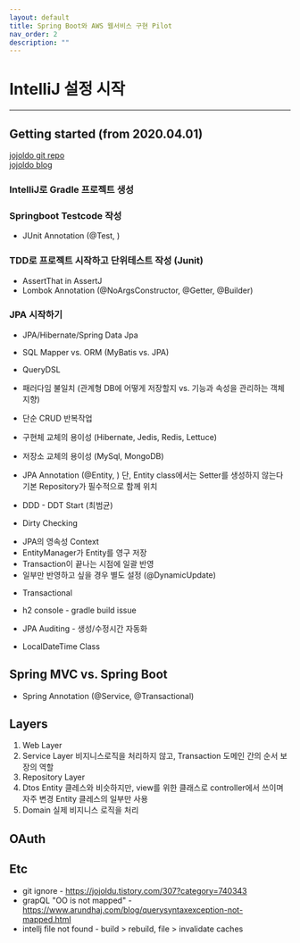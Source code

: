 ```yaml
---
layout: default
title: Spring Boot와 AWS 웹서비스 구현 Pilot
nav_order: 2
description: ""
---
```


# IntelliJ 설정 시작

---

## Getting started (from 2020.04.01)
[jojoldo git repo](https://github.com/jojoldu/freelec-springboot2-webservice.git)  
[jojoldo blog](https://jojoldu.tistory.com/)  

### IntelliJ로 Gradle 프로젝트 생성

### Springboot Testcode 작성
* JUnit Annotation (@Test, )

### TDD로 프로젝트 시작하고 단위테스트 작성 (Junit)
* AssertThat in AssertJ
* Lombok Annotation (@NoArgsConstructor, @Getter, @Builder)

### JPA 시작하기
* JPA/Hibernate/Spring Data Jpa
* SQL Mapper vs. ORM (MyBatis vs. JPA)
* QueryDSL

* 패러다임 불일치 (관계형 DB에 어떻게 저장할지 vs. 기능과 속성을 관리하는 객체지향)
* 단순 CRUD 반복작업
* 구현체 교체의 용이성 (Hibernate, Jedis, Redis, Lettuce)
* 저장소 교체의 용이성 (MySql, MongoDB)

* JPA Annotation (@Entity, )
단, Entity class에서는 Setter를 생성하지 않는다
기본 Repository가 필수적으로 함께 위치

* DDD - DDT Start (최범균)
* Dirty Checking
- JPA의 영속성 Context
- EntityManager가 Entity를 영구 저장
- Transaction이 끝나는 시점에 일괄 반영
- 일부만 반영하고 싶을 경우 별도 설정 (@DynamicUpdate)
* Transactional

* h2 console - gradle build issue

* JPA Auditing - 생성/수정시간 자동화
* LocalDateTime Class

## Spring MVC vs. Spring Boot
* Spring Annotation (@Service, @Transactional)

## Layers
1. Web Layer
2. Service Layer
비지니스로직을 처리하지 않고, Transaction 도메인 간의 순서 보장의 역할
3. Repository Layer
4. Dtos
Entity 클레스와 비슷하지만, view를 위한 클래스로 controller에서 쓰이며 자주 변경
Entity 클레스의 일부만 사용
5. Domain
실제 비지니스 로직을 처리

## OAuth


## Etc
- git ignore - https://jojoldu.tistory.com/307?category=740343
- grapQL "OO is not mapped" - https://www.arundhaj.com/blog/querysyntaxexception-not-mapped.html
- intellj file not found - build > rebuild, file > invalidate caches
